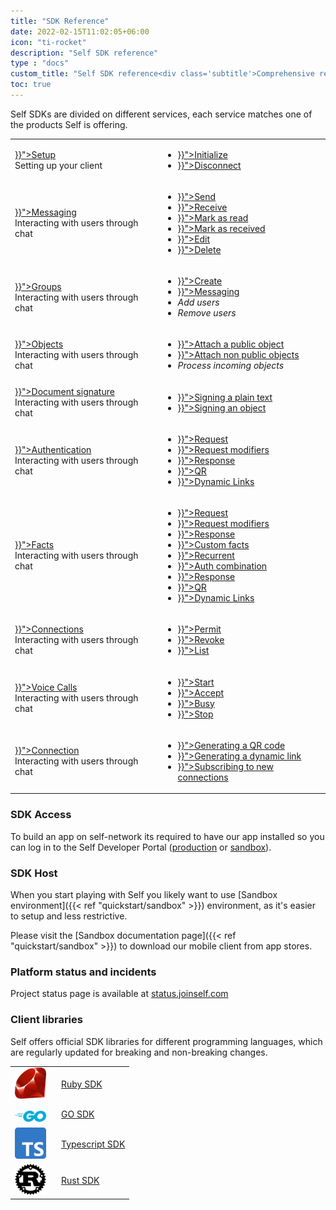 ```yaml
---
title: "SDK Reference"
date: 2022-02-15T11:02:05+06:00
icon: "ti-rocket"
description: "Self SDK reference"
type : "docs"
custom_title: "Self SDK reference<div class='subtitle'>Comprehensive reference for integrating with Self SDK</div>"
toc: true
---
```

Self SDKs are divided on different services, each service matches one of the products Self is offering.


<table class='reference'>
    <tbody>
        <tr>
            <td>
                <div class="section_title">
                    <a href="{{< relref "setup" >}}">Setup</a>
                </div>
                <div class='section_subtitle'>Setting up your client</div>
            </td>
            <td class="Row_contents__EJTwh">
                <ul>
                    <li><a href="{{< relref "setup/initialize" >}}">Initialize</a></li>
                    <li><a href="{{< relref "setup/disconnect" >}}">Disconnect</a></li>
                </ul>
            </td>
        </tr>
        <tr>
            <td>
                <div class="section_title">
                    <a href="{{< relref "messaging" >}}">Messaging</a>
                </div>
                <div class='section_subtitle'>Interacting with users through chat</div>
            </td>
            <td class="Row_contents__EJTwh">
                <ul>
                    <li><a href="{{< relref "messaging/text-messages/" >}}">Send</a></li>
                    <li><a href="{{< relref "messaging/text-messages/" >}}">Receive</a></li>
                    <li><a href="{{< relref "messaging/actions/#mark-as-read" >}}">Mark as read</a></li>
                    <li><a href="{{< relref "messaging/actions/#mark-as-received" >}}">Mark as received</a></li>
                    <li><a href="{{< relref "messaging/actions/#edit" >}}">Edit</a></li>
                    <li><a href="{{< relref "messaging/actions/#delete" >}}">Delete</a></li>
                </ul>
            </td>
        </tr>
        <tr>
            <td>
                <div class="section_title">
                    <a href="{{< relref "groups" >}}">Groups</a>
                </div>
                <div class='section_subtitle'>Interacting with users through chat</div>
            </td>
            <td class="Row_contents__EJTwh">
                <ul>
                    <li><a href="{{< relref "messaging#creating-a-group" >}}">Create</a></li>
                    <li><a href="{{< relref "messaging#messaging-and-groups" >}}">Messaging</a></li>
                    <li><i>Add users</i></li>
                    <li><i>Remove users</i></li>
                </ul>
            </td>
        </tr>
        <tr>
            <td>
                <div class="section_title">
                    <a href="{{< relref "objects" >}}">Objects</a>
                </div>
                <div class='section_subtitle'>Interacting with users through chat</div>
            </td>
            <td class="Row_contents__EJTwh">
                <ul>
                    <li><a href="{{< relref "objects#public-objects" >}}">Attach a public object</a></li>
                    <li><a href="{{< relref "messaging#non-public-objects" >}}">Attach non public objects</a></li>
                    <li><i>Process incoming objects</i></li>
                </ul>
            </td>
        </tr>
        <tr>
            <td>
                <div class="section_title">
                    <a href="{{< relref "documentsign" >}}">Document signature</a>
                </div>
                <div class='section_subtitle'>Interacting with users through chat</div>
            </td>
            <td class="Row_contents__EJTwh">
                <ul>
                    <li><a href="{{< relref "documentsign#plain-text-signatures" >}}">Signing a plain text</a></li>
                    <li><a href="{{< relref "documentsign#object-based-signatures" >}}">Signing an object</a></li>
                </ul>
            </td>
        </tr>
        <tr>
            <td>
                <div class="section_title">
                    <a href="{{< relref "authentication" >}}">Authentication</a>
                </div>
                <div class='section_subtitle'>Interacting with users through chat</div>
            </td>
            <td class="Row_contents__EJTwh">
                <ul>
                    <li><a href="{{< relref "authentication/request" >}}">Request</a></li>
                    <li><a href="{{< relref "authentication/modifiers/" >}}">Request modifiers</a></li>
                    <li><a href="{{< relref "authentication/response/" >}}">Response</a></li>
                    <li><a href="{{< relref "authentication" >}}">QR</a></li>
                    <li><a href="{{< relref "authentication" >}}">Dynamic Links</a></li>
                </ul>
            </td>
        </tr>
        <tr>
            <td>
                <div class="section_title">
                    <a href="{{< relref "facts" >}}">Facts</a>
                </div>
                <div class='section_subtitle'>Interacting with users through chat</div>
            </td>
            <td class="Row_contents__EJTwh">
                <ul>
                    <li><a href="{{< relref "facts" >}}">Request</a></li>
                    <li><a href="{{< relref "facts" >}}">Request modifiers</a></li>
                    <li><a href="{{< relref "facts/response/" >}}">Response</a></li>
                    <li><a href="{{< relref "facts/customfacts/" >}}">Custom facts</a></li>
                    <li><a href="{{< relref "facts/recurrent/" >}}">Recurrent</a></li>
                    <li><a href="{{< relref "facts/auth/" >}}">Auth combination</a></li>
                    <li><a href="{{< relref "facts/response/" >}}">Response</a></li>
                    <li><a href="{{< relref "facts" >}}">QR</a></li>
                    <li><a href="{{< relref "facts" >}}">Dynamic Links</a></li>
                </ul>
            </td>
        </tr>
        <tr>
            <td>
                <div class="section_title">
                    <a href="{{< relref "connections" >}}">Connections</a>
                </div>
                <div class='section_subtitle'>Interacting with users through chat</div>
            </td>
            <td class="Row_contents__EJTwh">
                <ul>
                    <li><a href="{{< relref "connections#permit-connections" >}}">Permit</a></li>
                    <li><a href="{{< relref "connections#revoke-specific-connection" >}}">Revoke</a></li>
                    <li><a href="{{< relref "connections#listing-connections" >}}">List</a></li>
                </ul>
            </td>
        </tr> 
        <tr>
            <td>
                <div class="section_title">
                    <a href="{{< relref "voice" >}}">Voice Calls</a>
                </div>
                <div class='section_subtitle'>Interacting with users through chat</div>
            </td>
            <td class="Row_contents__EJTwh">
                <ul>
                    <li><a href="{{< relref "voice" >}}">Start</a></li>
                    <li><a href="{{< relref "voice" >}}">Accept</a></li>
                    <li><a href="{{< relref "voice" >}}">Busy</a></li>
                    <li><a href="{{< relref "voice" >}}">Stop</a></li>
                </ul>
            </td>
        </tr>
        <tr>
            <td>
                <div class="section_title">
                    <a href="{{< relref "directconnection" >}}">Connection</a>
                </div>
                <div class='section_subtitle'>Interacting with users through chat</div>
            </td>
            <td class="Row_contents__EJTwh">
                <ul>
                    <li><a href="{{< relref "directconnection#generating-a-qr-code" >}}">Generating a QR code</a></li>
                    <li><a href="{{< relref "directconnection#generating-a-dynamic-link" >}}">Generating a dynamic link</a></li>
                    <li><a href="{{< relref "directconnection#subscribing-to-new-connections" >}}">Subscribing to new connections</a></li>
                </ul>
            </td>
        </tr>
    </tbody>
</table>

### SDK Access

To build an app on self-network its required to have our app installed so you can log in to the Self Developer Portal ([production](https://developer.joinself.com) or [sandbox](https://developer.sandbox.joinself.com)).


### SDK Host

When you start playing with Self you likely want to use  [Sandbox environment]({{< ref "quickstart/sandbox" >}}) environment, as it's easier to setup and less restrictive.

Please visit the  [Sandbox documentation page]({{< ref "quickstart/sandbox" >}}) to download our mobile client from app stores. 

### Platform status and incidents

Project status page is available at [status.joinself.com](https://status.joinself.com/)

### Client libraries

Self offers official SDK libraries for different programming languages, which are regularly updated for breaking and non-breaking changes.

<div class='clients_list'>

<table class='languages'>
    <tbody>
        <tr>
            <td width='60'><a href='https://github.com/joinself/self-ruby-sdk/' target='_blank'><img src="/images/ruby.png" alt="ruby" width="50"/></a></td>
            <td><a href='https://github.com/joinself/self-ruby-sdk/' target='_blank'>Ruby SDK</a></td>
        </tr>
        <tr>
            <td><a href='https://github.com/joinself/self-go-sdk/' target='_blank'><img src="/images/go.png" alt="ruby" width="50" style='padding-top:10px'/></a></td>
            <td><a href='https://github.com/joinself/self-go-sdk/' target='_blank'>GO SDK</a></td>
        </tr>
        <tr>
            <td><a href='https://github.com/joinself/self-typescript-sdk/' target='_blank'><img src="/images/typescript.png" alt="typescript" width="50"/></a></td>
            <td><a href='https://github.com/joinself/self-typescript-sdk/' target='_blank'>Typescript SDK</a></td>
        </tr>
        <tr>
            <td><a href='https://github.com/joinself/self-rust-sdk/' target='_blank'><img src="/images/rust.png" alt="ruby" width="50"/></a></td>
            <td><a href='https://github.com/joinself/self-rust-sdk/' target='_blank'>Rust SDK</a></td>
        </tr>
    </tbody>
</table>

</div>
